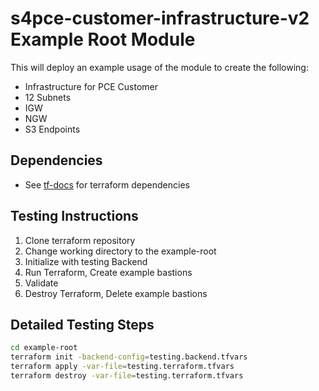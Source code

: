 # s4pce-customer-infrastructure-v2 Example Root Module

This will deploy an example usage of the module to create the following:

* Infrastructure for PCE Customer
* 12 Subnets
* IGW
* NGW
* S3 Endpoints

## Dependencies

* See [tf-docs](./tf-docs.md) for terraform dependencies

## Testing Instructions

1. Clone terraform repository
2. Change working directory to the example-root
3. Initialize with testing Backend
4. Run Terraform, Create example bastions
5. Validate
6. Destroy Terraform, Delete example bastions

## Detailed Testing Steps

```bash
cd example-root
terraform init -backend-config=testing.backend.tfvars
terraform apply -var-file=testing.terraform.tfvars
terraform destroy -var-file=testing.terraform.tfvars
```
